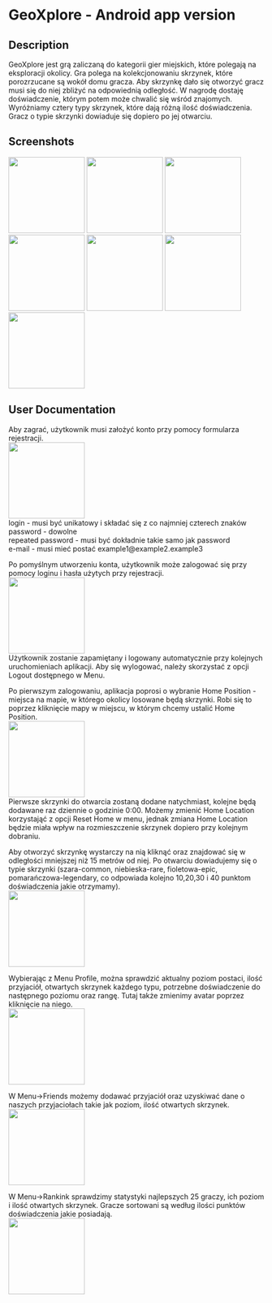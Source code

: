 # GeoXplore - Android app version

## Description
GeoXplore jest grą zaliczaną do kategorii gier miejskich, które polegają na eksploracji okolicy. Gra polega na kolekcjonowaniu skrzynek, które porozrzucane są wokół domu gracza. Aby skrzynkę dało się otworzyć gracz musi się do niej zbliżyć na odpowiednią odległość. W nagrodę dostaję doświadczenie, którym potem może chwalić się wśród znajomych. Wyróżniamy cztery typy skrzynek, które dają różną ilość doświadczenia. Gracz o typie skrzynki dowiaduje się dopiero po jej otwarciu.

## Screenshots
<p>
<img src="https://github.com/Premwoik/GeoXplore-Android/blob/develop/images/map.png" width="150"/>
<img src="https://github.com/Premwoik/GeoXplore-Android/blob/develop/images/map_setHome.png" width="150"/>
<img src="https://github.com/Premwoik/GeoXplore-Android/blob/develop/images/login.png" width="150"/>
<img src="https://github.com/Premwoik/GeoXplore-Android/blob/develop/images/friends.png" width="150"/>
<img src="https://github.com/Premwoik/GeoXplore-Android/blob/develop/images/profile.png" width="150"/>
<img src="https://github.com/Premwoik/GeoXplore-Android/blob/develop/images/ranking.png" width="150"/>
<img src="https://github.com/Premwoik/GeoXplore-Android/blob/develop/images/register.png" width="150"/>
  </p>

## User Documentation
<p>
Aby zagrać, użytkownik musi założyć konto przy pomocy formularza rejestracji.</br>
<img src="https://github.com/Premwoik/GeoXplore-Android/blob/develop/images/register.png" width="150"/></br>
  login - musi być unikatowy i składać się z co najmniej czterech znaków</br>
password - dowolne</br>
  repeated password - musi być dokładnie takie samo jak password </br>
e-mail - musi mieć postać example1@example2.example3</br>
</p>
<p>
Po pomyślnym utworzeniu konta, użytkownik może zalogować się przy pomocy loginu i hasła użytych przy rejestracji.</br>
<img src="https://github.com/Premwoik/GeoXplore-Android/blob/develop/images/login.png" width="150"/></br>
Użytkownik zostanie zapamiętany i logowany automatycznie przy kolejnych uruchomieniach aplikacji. Aby się wylogować, należy skorzystać z opcji Logout dostępnego w Menu.
</p>
<p>
Po pierwszym zalogowaniu, aplikacja poprosi o wybranie Home Position - miejsca na mapie, w którego okolicy losowane będą skrzynki. Robi się to poprzez kliknięcie mapy w miejscu, w którym chcemy ustalić Home Position.</br>
<img src="https://github.com/Premwoik/GeoXplore-Android/blob/develop/images/map_setHome.png" width="150"/></br>
Pierwsze skrzynki do otwarcia zostaną dodane natychmiast, kolejne będą dodawane raz dziennie o godzinie 0:00. Możemy zmienić Home Location korzystająć z opcji Reset Home w menu, jednak zmiana Home Location będzie miała wpływ na rozmieszczenie skrzynek dopiero przy kolejnym dobraniu. 
</p>
<p>
Aby otworzyć skrzynkę wystarczy na nią kliknąć oraz znajdować się w odległości mniejszej niż 15 metrów od niej. Po otwarciu dowiadujemy się o typie skrzynki (szara-common, niebieska-rare, fioletowa-epic, pomarańczowa-legendary, co odpowiada kolejno 10,20,30 i 40 punktom doświadczenia jakie otrzymamy).</br>
<img src="https://github.com/Premwoik/GeoXplore-Android/blob/develop/images/map.png" width="150"/></br>
</p>
<p>
Wybierając z Menu Profile, można sprawdzić aktualny poziom postaci, ilość przyjaciół, otwartych skrzynek każdego typu, potrzebne doświadczenie do następnego poziomu oraz rangę. Tutaj także zmienimy avatar poprzez kliknięcie na niego.</br>
<img src="https://github.com/Premwoik/GeoXplore-Android/blob/develop/images/profile.png" width="150"/>
</p>
<p>
 W Menu->Friends możemy dodawać przyjaciół oraz uzyskiwać dane o naszych przyjaciołach takie jak poziom, ilość otwartych skrzynek.</br>
 <img src="https://github.com/Premwoik/GeoXplore-Android/blob/develop/images/friends.png" width="150"/>
</p>
<p>
W Menu->Rankink sprawdzimy statystyki najlepszych 25 graczy, ich poziom i ilość otwartych skrzynek. Gracze sortowani są według ilości punktów doświadczenia jakie posiadają.</br>
<img src="https://github.com/Premwoik/GeoXplore-Android/blob/develop/images/ranking.png" width="150"/>
  
</p>
